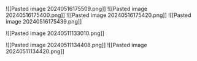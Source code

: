 ![[Pasted image 20240516175509.png]]
![[Pasted image 20240516175400.png]]
![[Pasted image 20240516175420.png]]
![[Pasted image 20240516175439.png]]


![[Pasted image 20240511133010.png]]

![[Pasted image 20240511134408.png]]
![[Pasted image 20240511134420.png]]

